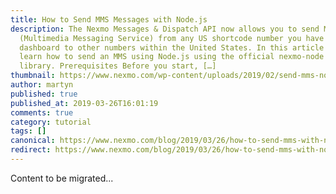 ```yaml
---
title: How to Send MMS Messages with Node.js
description: The Nexmo Messages & Dispatch API now allows you to send MMS
  (Multimedia Messaging Service) from any US shortcode number you have in your
  dashboard to other numbers within the United States. In this article you will
  learn how to send an MMS using Node.js using the official nexmo-node client
  library. Prerequisites Before you start, […]
thumbnail: https://www.nexmo.com/wp-content/uploads/2019/02/send-mms-nodejs.png
author: martyn
published: true
published_at: 2019-03-26T16:01:19
comments: true
category: tutorial
tags: []
canonical: https://www.nexmo.com/blog/2019/03/26/how-to-send-mms-with-node-js-dr
redirect: https://www.nexmo.com/blog/2019/03/26/how-to-send-mms-with-node-js-dr
---
```

Content to be migrated...
